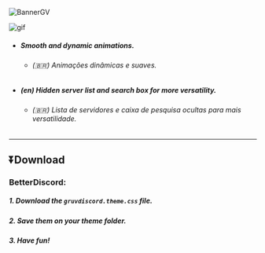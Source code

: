 ![BannerGV](https://doctorsh3ll.github.io/gruvdiscord/assets/bannergv.png)

![gif](https://user-images.githubusercontent.com/86859169/147510635-34bffd0d-c127-4193-8776-312948329687.gif)

- ##### Smooth and dynamic animations.
  - ###### (🇧🇷) Animações dinâmicas e suaves.
- ##### (en) Hidden server list and search box for more versatility.
  - ###### (🇧🇷) Lista de servidores e caixa de pesquisa ocultas para mais versatilidade.

---

## ⏬Download

### BetterDiscord:

##### *1.* Download the `gruvdiscord.theme.css` file.
##### *2.* Save them on your theme folder.
##### *3.* Have fun!
